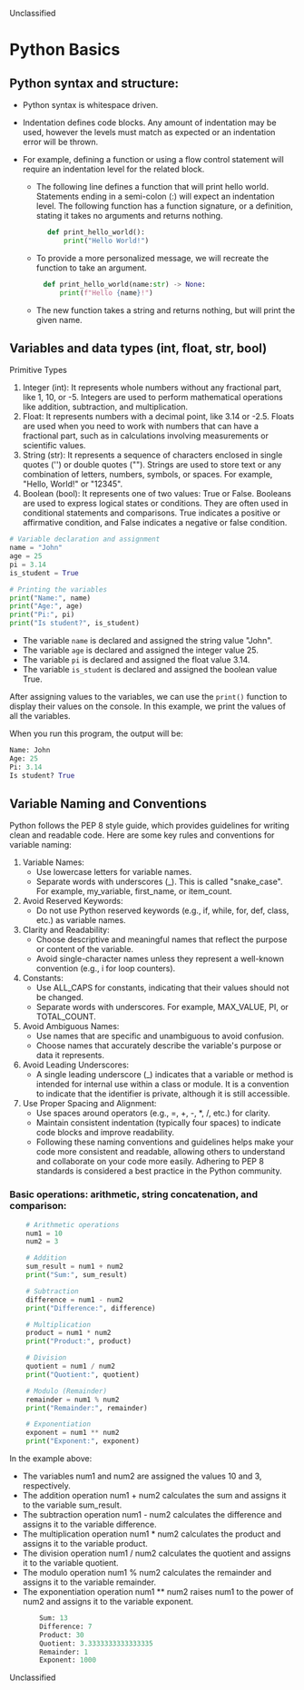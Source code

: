 Unclassified
# Python Basics
  ## Python syntax and structure:
  * Python syntax is whitespace driven.
  * Indentation defines code blocks. Any amount of indentation may be used, however the levels must match as expected or an indentation error will be thrown.
  * For example, defining a function or using a flow control statement will require an indentation level for the related block.
      * The following line defines a function that will print hello world. Statements ending in a semi-colon (:) will expect an indentation level.
      The following function has a function signature, or a definition, stating it takes no arguments and returns nothing.
      ``` python
            def print_hello_world():
                print("Hello World!")
      ```
       * To provide a more personalized message, we will recreate the function to take an argument.

       ``` python
            def print_hello_world(name:str) -> None:
                print(f"Hello {name}!")
       ```

       * The new function takes a string and returns nothing, but will print the given name.

## Variables and data types (int, float, str, bool)

Primitive Types

1. Integer (int): It represents whole numbers without any fractional part, like 1, 10, or -5. Integers are used to perform mathematical operations like addition, subtraction, and multiplication.
2. Float: It represents numbers with a decimal point, like 3.14 or -2.5. Floats are used when you need to work with numbers that can have a fractional part, such as in calculations involving measurements or scientific values.
3. String (str): It represents a sequence of characters enclosed in single quotes ('') or double quotes (""). Strings are used to store text or any combination of letters, numbers, symbols, or spaces. For example, "Hello, World!" or "12345".
4. Boolean (bool): It represents one of two values: True or False. Booleans are used to express logical states or conditions. They are often used in conditional statements and comparisons. True indicates a positive or affirmative condition, and False indicates a negative or false condition.

```python
# Variable declaration and assignment
name = "John"
age = 25
pi = 3.14
is_student = True

# Printing the variables
print("Name:", name)
print("Age:", age)
print("Pi:", pi)
print("Is student?", is_student)
```

- The variable `name` is declared and assigned the string value "John".
- The variable `age` is declared and assigned the integer value 25.
- The variable `pi` is declared and assigned the float value 3.14.
- The variable `is_student` is declared and assigned the boolean value True.

After assigning values to the variables, we can use the `print()` function to display their values on the console. In this example, we print the values of all the variables.

When you run this program, the output will be:

```python
Name: John
Age: 25
Pi: 3.14
Is student? True
```


## Variable Naming and Conventions
Python follows the PEP 8 style guide, which provides guidelines for writing clean and readable code. Here are some key rules and conventions for variable naming:

1. Variable Names:
    *  Use lowercase letters for variable names.
    * Separate words with underscores (_). This is called "snake_case". For example, my_variable, first_name, or item_count.
2. Avoid Reserved Keywords:
    * Do not use Python reserved keywords (e.g., if, while, for, def, class, etc.) as variable names.
3. Clarity and Readability:
    * Choose descriptive and meaningful names that reflect the purpose or content of the variable.
    * Avoid single-character names unless they represent a well-known convention (e.g., i for loop counters).
4. Constants:
    * Use ALL_CAPS for constants, indicating that their values should not be changed.
    * Separate words with underscores. For example, MAX_VALUE, PI, or TOTAL_COUNT.
5. Avoid Ambiguous Names:
    * Use names that are specific and unambiguous to avoid confusion.
    * Choose names that accurately describe the variable's purpose or data it  represents.
6. Avoid Leading Underscores:
    * A single leading underscore (_) indicates that a variable or method is intended for internal use within a class or module. It is a convention to indicate that the identifier is private, although it is still accessible.
7. Use Proper Spacing and Alignment:
    * Use spaces around operators (e.g., =, +, -, *, /, etc.) for clarity.
    * Maintain consistent indentation (typically four spaces) to indicate code blocks and improve readability.
    * Following these naming conventions and guidelines helps make your code more consistent and readable, allowing others to understand and collaborate on your code more easily. Adhering to PEP 8 standards is considered a best practice in the Python community.

  ### Basic operations: arithmetic, string concatenation, and comparison:
  
  
``` python
    # Arithmetic operations
    num1 = 10
    num2 = 3

    # Addition
    sum_result = num1 + num2
    print("Sum:", sum_result)

    # Subtraction
    difference = num1 - num2
    print("Difference:", difference)

    # Multiplication
    product = num1 * num2
    print("Product:", product)

    # Division
    quotient = num1 / num2
    print("Quotient:", quotient)

    # Modulo (Remainder)
    remainder = num1 % num2
    print("Remainder:", remainder)

    # Exponentiation
    exponent = num1 ** num2
    print("Exponent:", exponent)
```


In the example above:
  * The variables num1 and num2 are assigned the values 10 and 3, respectively.
  * The addition operation num1 + num2 calculates the sum and assigns it to the variable sum_result.
  * The subtraction operation num1 - num2 calculates the difference and assigns it to the variable difference.
  * The multiplication operation num1 * num2 calculates the product and assigns it to the variable product.
  * The division operation num1 / num2 calculates the quotient and assigns it to the variable quotient.
  * The modulo operation num1 % num2 calculates the remainder and assigns it to the variable remainder.
  * The exponentiation operation num1 ** num2 raises num1 to the power of num2 and assigns it to the variable exponent.
    ``` python
        Sum: 13
        Difference: 7
        Product: 30
        Quotient: 3.3333333333333335
        Remainder: 1
        Exponent: 1000
    ```
Unclassified